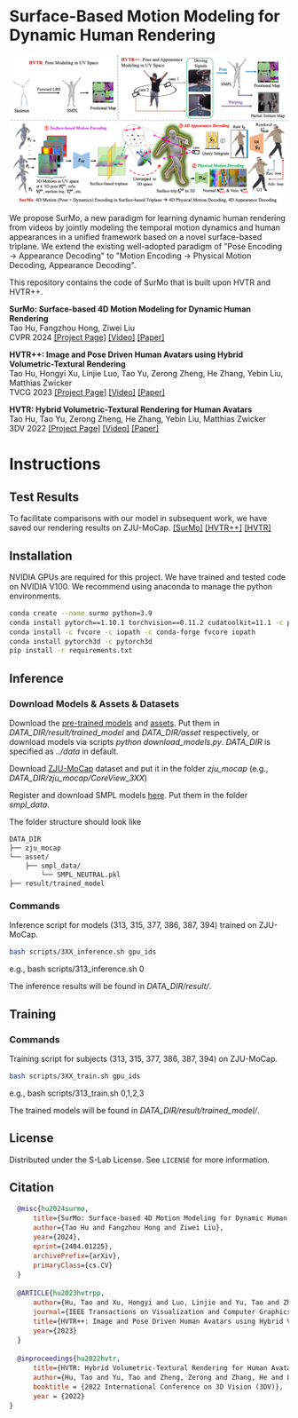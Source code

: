 # Surface-Based Motion Modeling for Dynamic Human Rendering

<img src='docs/figs/summary.jpg'>

We propose SurMo, a new paradigm for learning dynamic human rendering from videos by jointly modeling the temporal motion dynamics and human appearances in a unified framework based on a novel surface-based triplane. We extend the existing well-adopted paradigm of "Pose Encoding → Appearance Decoding" to "Motion Encoding → Physical Motion Decoding, Appearance Decoding".

This repository contains the code of SurMo that is built upon HVTR and HVTR++.

**SurMo: Surface-based 4D Motion Modeling for Dynamic Human Rendering**  
Tao Hu, Fangzhou Hong, Ziwei Liu  
CVPR 2024
[[Project Page]](https://taohuumd.github.io/projects/SurMo) [[Video]](https://www.youtube.com/watch?v=m_rP5HwL53I) [[Paper]](https://arxiv.org/pdf/2404.01225.pdf) 


**HVTR++: Image and Pose Driven Human Avatars using Hybrid Volumetric-Textural Rendering**  
Tao Hu, Hongyi Xu, Linjie Luo, Tao Yu, Zerong Zheng, He Zhang, Yebin Liu, Matthias Zwicker  
TVCG 2023
[[Project Page]](https://TaoHuUMD.github.io/projects/hvtrpp/) [[Video]](https://youtu.be/RdKLfRYtg3I) [[Paper]](https://ieeexplore.ieee.org/document/10190111) 

**HVTR: Hybrid Volumetric-Textural Rendering for Human Avatars**  
Tao Hu, Tao Yu, Zerong Zheng, He Zhang, Yebin Liu, Matthias Zwicker  
3DV 2022
[[Project Page]](https://TaoHuUMD.github.io/projects/hvtr/) [[Video]](https://youtu.be/LE0-YpbLlkY?si=DfXp4vLKUVGCJlKG) [[Paper]](https://arxiv.org/pdf/2112.10203.pdf)


# Instructions

## Test Results
To facilitate comparisons with our model in subsequent work, we have saved our rendering results on ZJU-MoCap.
[[SurMo]](https://1drv.ms/u/s!Att91f8pjJXNmn9AY9Rn0KfHK0ul?e=cbyuje)
[[HVTR++]](https://1drv.ms/u/s!Att91f8pjJXNmwHrfGI78e_wLVfi?e=FAiPBs)
[[HVTR]](https://1drv.ms/u/s!Att91f8pjJXNmwAiPXoE_iYjmq1L?e=W4hDkT)


## Installation
NVIDIA GPUs are required for this project. We have trained and tested code on NVIDIA V100.  We recommend using anaconda to manage the python environments.

```bash
conda create --name surmo python=3.9
conda install pytorch==1.10.1 torchvision==0.11.2 cudatoolkit=11.1 -c pytorch
conda install -c fvcore -c iopath -c conda-forge fvcore iopath
conda install pytorch3d -c pytorch3d
pip install -r requirements.txt
```

## Inference


### Download Models & Assets & Datasets

Download the [pre-trained models](https://1drv.ms/f/s!Att91f8pjJXNnBnujIUpx1l4uzss?e=MglSEI) and [assets](https://1drv.ms/f/s!Att91f8pjJXNnBBDe3pVC-vTbG_a?e=XvOQZn). Put them in *DATA_DIR/result/trained_model* and *DATA_DIR/asset* respectively, or download models via scripts *python download_models.py*. *DATA_DIR* is specified as *../data* in default.

Download [ZJU-MoCap](https://github.com/zju3dv/neuralbody/blob/master/INSTALL.md#zju-mocap-dataset) dataset and put it in the folder *zju_mocap* (e.g., *DATA_DIR/zju_mocap/CoreView_3XX*)
 
Register and download SMPL models [here](https://smpl.is.tue.mpg.de/). Put them in the folder *smpl_data*.

The folder structure should look like

```
DATA_DIR
├── zju_mocap
└── asset/
    ├── smpl_data/
        └── SMPL_NEUTRAL.pkl
├── result/trained_model
```

### Commands

Inference script for models (313, 315, 377, 386, 387, 394) trained on ZJU-MoCap.
```bash
bash scripts/3XX_inference.sh gpu_ids
```
e.g., bash scripts/313_inference.sh 0

The inference results will be found in *DATA_DIR/result/*.

## Training

### Commands
Training script for subjects (313, 315, 377, 386, 387, 394) on ZJU-MoCap.
```bash
bash scripts/3XX_train.sh gpu_ids
```
e.g., bash scripts/313_train.sh 0,1,2,3

The trained models will be found in *DATA_DIR/result/trained_model/*.
## License

Distributed under the S-Lab License. See `LICENSE` for more information.

## Citation
```bibtex
  @misc{hu2024surmo,
      title={SurMo: Surface-based 4D Motion Modeling for Dynamic Human Rendering}, 
      author={Tao Hu and Fangzhou Hong and Ziwei Liu},
      year={2024},
      eprint={2404.01225},
      archivePrefix={arXiv},
      primaryClass={cs.CV}
  }

  @ARTICLE{hu2023hvtrpp,
      author={Hu, Tao and Xu, Hongyi and Luo, Linjie and Yu, Tao and Zheng, Zerong and Zhang, He and Liu, Yebin and Zwicker, Matthias},
      journal={IEEE Transactions on Visualization and Computer Graphics}, 
      title={HVTR++: Image and Pose Driven Human Avatars using Hybrid Volumetric-Textural Rendering}, 
      year={2023}
  }

  @inproceedings{hu2022hvtr,
      title={HVTR: Hybrid Volumetric-Textural Rendering for Human Avatars},
      author={Hu, Tao and Yu, Tao and Zheng, Zerong and Zhang, He and Liu, Yebin and Zwicker, Matthias},
      booktitle = {2022 International Conference on 3D Vision (3DV)},
      year = {2022}
}
```